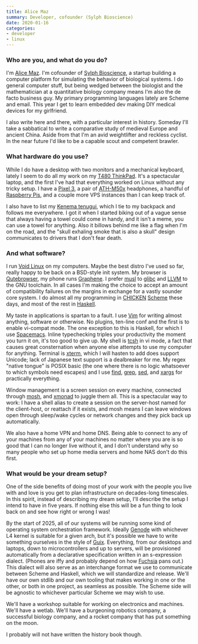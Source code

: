 ```yaml
---
title: Alice Maz
summary: Developer, cofounder (Sylph Bioscience)
date: 2020-01-16
categories:
- developer
- linux
---
```


### Who are you, and what do you do?

I'm [Alice Maz](https://www.alicemaz.com/ "Alice's website."). I'm cofounder of [Sylph Bioscience](https://sylph.io/ "Alice's bioscience company."), a startup building a computer platform for simulating the behavior of biological systems. I do general computer stuff, but being wedged between the biologist and the mathematician at a quantitative biology company means I'm also the de facto business guy. My primary programming languages lately are Scheme and email. This year I get to learn embedded dev making DIY medical devices for my girlfriend.

I also write here and there, with a particular interest in history. Someday I'll take a sabbatical to write a comparative study of medieval Europe and ancient China. Aside from that I'm an avid weightlifter and reckless cyclist. In the near future I'd like to be a capable scout and competent brawler.

### What hardware do you use?

While I do have a desktop with two monitors and a mechanical keyboard, lately I seem to do all my work on my [T480 ThinkPad][thinkpad-t480]. It's a spectacular laptop, and the first I've had that everything worked on Linux without any tricky setup. I have a [Pixel 3][pixel-3], a pair of [ATH-M50x][] headphones, a handful of [Raspberry Pis][raspberry-pi], and a couple more VPS instances than I can keep track of.

I also have to list my [Kenema tenugui](https://www.teamwakon.com/collections/kenema/products/kenema-shien-dokuro-the-dyed-tenugui "A cotton towel."), which I tie to my backpack and follows me everywhere. I got it when I started biking out of a vague sense that always having a towel could come in handy, and it isn't a meme, you can use a towel for anything. Also it billows behind me like a flag when I'm on the road, and the "skull exhaling smoke that is also a skull" design communicates to drivers that I don't fear death.

### And what software?

I run [Void Linux][void] on my computers. Maybe the best distro I've used so far, really happy to be back on a BSD-style init system. My browser is [Qutebrowser][], my phone runs [Graphene][grapheneos]. I prefer [musl][] to [glibc][] and [LLVM][] to the GNU toolchain. In all cases I'm making the choice to accept an amount of compatibility failures on the margins in exchange for a vastly sounder core system. I do almost all my programming in [CHICKEN][] [Scheme][] these days, and most of the rest in [Haskell][].

My taste in applications is spartan to a fault. I use [Vim][] for writing almost anything, software or otherwise. No plugins, ten-line conf and the first is to enable vi-compat mode. The one exception to this is Haskell, for which I use [Spacemacs][]. Inline typechecking triples your productivity the moment you turn it on, it's too good to give up. My shell is [tcsh][] in vi mode, a fact that causes great consternation when anyone else attempts to use my computer for anything. Terminal is [xterm][], which I will hasten to add does support Unicode; lack of Japanese text support is a dealbreaker for me. My regex "native tongue" is POSIX basic (the one where there is no logic whatsoever to which symbols need escapes) and I use [find][], [grep][], [sed][], and [xargs][] for practically everything.

Window management is a screen session on every machine, connected through [mosh][], and [xmonad][] to juggle them all. This is a spectacular way to work: I have a shell alias to create a session on the server-host named for the client-host, or reattach if it exists, and mosh means I can leave windows open through sleep/wake cycles or network changes and they pick back up automatically.

We also have a home VPN and home DNS. Being able to connect to any of your machines from any of your machines no matter where you are is so good that I can no longer live without it, and I don't understand why so many people who set up home media servers and home NAS don't do this first.

### What would be your dream setup?

One of the side benefits of doing most of your work with the people you live with and love is you get to plan infrastructure on decades-long timescales. In this spirit, instead of describing my dream setup, I'll describe the setup I intend to have in five years. If nothing else this will be a fun thing to look back on and see how right or wrong I was!

By the start of 2025, all of our systems will be running some kind of operating system orchestration framework. Ideally [Genode][] with whichever L4 kernel is suitable for a given arch, but it's possible we have to write something ourselves in the style of [Guix][]. Everything, from our desktops and laptops, down to microcontrollers and up to servers, will be provisioned automatically from a declarative specification written in an s-expression dialect. (Phones are iffy and probably depend on how [Fuchsia][] pans out.) This dialect will also serve as an interchange format we use to communicate between Scheme and Haskell, which we will standardize and release. We'll have our own stdlib and our own tooling that makes working in one or the other, or both in one project, as seamless as possible. The Scheme side will be agnostic to whichever particular Scheme we may wish to use.

We'll have a workshop suitable for working on electronics and machines. We'll have a wetlab. We'll have a burgeoning robotics company, a successful biology company, and a rocket company that has put something on the moon.

I probably will not have written the history book though.

[ath-m50x]: http://web.archive.org/web/20230724192127/https://www.audio-technica.com/en-us/ath-m50x "Over-the-ear headphones."
[chicken]: https://call-cc.org/ "A Scheme compiler."
[find]: https://en.wikipedia.org/wiki/Find_%28command%29 "A command-line tool for searching for specific text in files."
[fuchsia]: https://en.wikipedia.org/wiki/Google_Fuchsia "An operating system."
[genode]: https://genode.org/ "An operating system framework."
[glibc]: https://en.wikipedia.org/wiki/GNU_C_Library "A standard library for C."
[grapheneos]: https://grapheneos.org/ "An open-source mobile OS compatible with Android."
[grep]: http://www.gnu.org/software/grep/ "A command-line tool for pattern matching in files."
[guix]: https://guix.gnu.org/manual/html_node/Package-Management.html "A package management system."
[haskell]: https://wiki.haskell.org/Haskell "A functional programming language."
[llvm]: https://llvm.org/ "A C/C++/Objective-C compiler."
[mosh]: https://mosh.org/ "A remote terminal shell system."
[musl]: https://www.musl-libc.org/ "A standard C library."
[pixel-3]: https://en.wikipedia.org/wiki/Pixel_3 "A 5.5 inch Android phone."
[qutebrowser]: https://qutebrowser.org/ "A keyboard-focused web browser."
[raspberry-pi]: https://en.wikipedia.org/wiki/Raspberry_Pi "A single-board hackable computer."
[scheme]: https://en.wikipedia.org/wiki/Scheme_(programming_language) "An alternative dialect of the Lisp programming language."
[sed]: http://www.gnu.org/software/sed/ "Text filtering software."
[spacemacs]: https://duckduckgo.com/?q=spacemacs&t=osx&ia=software "A distribution of emacs."
[tcsh]: http://web.archive.org/web/20170618044928/http://www.tcsh.org:80/Welcome "A command-line shell."
[thinkpad-t480]: https://www.lenovo.com/us/en/p/22TP2TT4800 "A 14 inch PC laptop."
[vim]: https://www.vim.org/ "A command-line text editor."
[void]: https://voidlinux.org/ "A Linux distribution."
[xargs]: https://en.wikipedia.org/wiki/Xargs "A command-line tool to execute commands from standard input."
[xmonad]: https://xmonad.org/ "A tiling window manager for X11."
[xterm]: https://en.wikipedia.org/wiki/Xterm "Terminal software for the X Window System."
